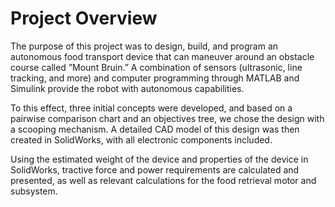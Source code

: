 # Project Overview

The purpose of this project was to design, build, and program an autonomous food transport device that can maneuver around an obstacle course called ”Mount Bruin.” A combination of sensors (ultrasonic, line tracking, and more) and computer programming through MATLAB and Simulink provide the robot with autonomous capabilities. 

To this effect, three initial concepts were developed, and based on a pairwise comparison chart and an objectives tree, we chose the design with a scooping mechanism. A detailed CAD model of this design was then created in SolidWorks, with all electronic components included. 

Using the estimated weight of the device and properties of the device in SolidWorks, tractive force and power requirements are calculated and presented, as well as relevant calculations for the food retrieval motor and subsystem.

